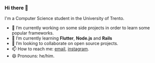 ### Hi there 👋

I'm a Computer Science student in the University of Trento.

- 🔭 I’m currently working on some side projects in order to learn some popular frameworks.
- 🌱 I’m currently learning **Flutter**, **Node.js** and **Rails**
- 👯 I’m looking to collaborate on open source projects.
- 📫 How to reach me: [email](mailto:mateomyftaraj98@gmail.com), [instagram](https://www.instagram.com/matmyfta/).
- 😄 Pronouns: he/him.
